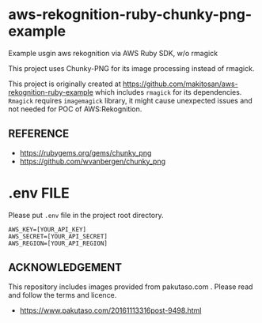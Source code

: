 # aws-rekognition-ruby-chunky-png-example
Example usgin aws rekognition via AWS Ruby SDK, w/o rmagick

This project uses Chunky-PNG for its image processing instead of rmagick. 

This project is originally created at https://github.com/makitosan/aws-rekognition-ruby-example
which includes `rmagick` for its dependencies. `Rmagick` requires `imagemagick` library, 
it might cause unexpected issues and not needed for POC of AWS:Rekognition.

## REFERENCE

- https://rubygems.org/gems/chunky_png
- https://github.com/wvanbergen/chunky_png

# .env FILE
Please put `.env` file in the project root directory.

```.env
AWS_KEY=[YOUR_API_KEY]
AWS_SECRET=[YOUR_API_SECRET]
AWS_REGION=[YOUR_API_REGION]
```

## ACKNOWLEDGEMENT
This repository includes images provided from pakutaso.com . Please read and follow the terms and licence.

- https://www.pakutaso.com/20161113316post-9498.html
